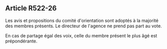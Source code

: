 ## Article R522-26

Les avis et propositions du comité d'orientation sont adoptés à la majorité des membres présents. Le
directeur de l'agence ne prend pas part au vote.

En cas de partage égal des voix, celle du membre présent le plus âgé est prépondérante.

